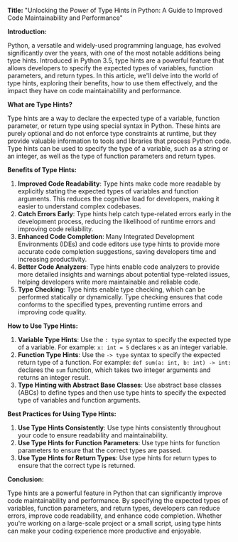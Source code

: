 **Title:** "Unlocking the Power of Type Hints in Python: A Guide to Improved Code Maintainability and Performance"

**Introduction:**

Python, a versatile and widely-used programming language, has evolved significantly over the years, with one of the most notable additions being type hints. Introduced in Python 3.5, type hints are a powerful feature that allows developers to specify the expected types of variables, function parameters, and return types. In this article, we'll delve into the world of type hints, exploring their benefits, how to use them effectively, and the impact they have on code maintainability and performance.

**What are Type Hints?**

Type hints are a way to declare the expected type of a variable, function parameter, or return type using special syntax in Python. These hints are purely optional and do not enforce type constraints at runtime, but they provide valuable information to tools and libraries that process Python code. Type hints can be used to specify the type of a variable, such as a string or an integer, as well as the type of function parameters and return types.

**Benefits of Type Hints:**

1. **Improved Code Readability**: Type hints make code more readable by explicitly stating the expected types of variables and function arguments. This reduces the cognitive load for developers, making it easier to understand complex codebases.
2. **Catch Errors Early**: Type hints help catch type-related errors early in the development process, reducing the likelihood of runtime errors and improving code reliability.
3. **Enhanced Code Completion**: Many Integrated Development Environments (IDEs) and code editors use type hints to provide more accurate code completion suggestions, saving developers time and increasing productivity.
4. **Better Code Analyzers**: Type hints enable code analyzers to provide more detailed insights and warnings about potential type-related issues, helping developers write more maintainable and reliable code.
5. **Type Checking**: Type hints enable type checking, which can be performed statically or dynamically. Type checking ensures that code conforms to the specified types, preventing runtime errors and improving code quality.

**How to Use Type Hints:**

1. **Variable Type Hints**: Use the `: type` syntax to specify the expected type of a variable. For example: `x: int = 5` declares `x` as an integer variable.
2. **Function Type Hints**: Use the `-> type` syntax to specify the expected return type of a function. For example: `def sum(a: int, b: int) -> int:` declares the `sum` function, which takes two integer arguments and returns an integer result.
3. **Type Hinting with Abstract Base Classes**: Use abstract base classes (ABCs) to define types and then use type hints to specify the expected type of variables and function arguments.

**Best Practices for Using Type Hints:**

1. **Use Type Hints Consistently**: Use type hints consistently throughout your code to ensure readability and maintainability.
2. **Use Type Hints for Function Parameters**: Use type hints for function parameters to ensure that the correct types are passed.
3. **Use Type Hints for Return Types**: Use type hints for return types to ensure that the correct type is returned.

**Conclusion:**

Type hints are a powerful feature in Python that can significantly improve code maintainability and performance. By specifying the expected types of variables, function parameters, and return types, developers can reduce errors, improve code readability, and enhance code completion. Whether you're working on a large-scale project or a small script, using type hints can make your coding experience more productive and enjoyable.